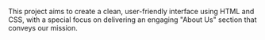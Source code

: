 This project aims to create a clean, user-friendly interface using HTML and CSS, with a special focus on delivering an engaging "About Us" section that conveys our mission.
